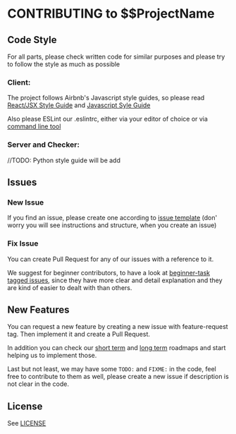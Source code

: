 # CONTRIBUTING to $$ProjectName

## Code Style

For all parts, please check written code for similar purposes and please try to follow the style as much as possible

### Client:

The project follows Airbnb's Javascript style guides, so please read [React/JSX Style Guide](https://github.com/airbnb/javascript/tree/master/react)
and [Javascript Syle Guide](https://github.com/airbnb/javascript)

Also please ESLint our .eslintrc, either via your editor of choice or via [command line tool]()

### Server and Checker:

//TODO: Python style guide will be add

## Issues

### New Issue

If you find an issue, please create one according to [issue template]() 
(don' worry you will see instructions and structure, when you create an issue)

### Fix Issue

You can create Pull Request for any of our issues with a reference to it.

We suggest for beginner contributors, to have a look at [beginner-task tagged issues](),
since they have more clear and detail explanation and they are kind of easier to dealt with than others.

## New Features

You can request a new feature by creating a new issue with feature-request tag. Then implement it and create a Pull Request.

In addition you can check our [short term]() and [long term]() roadmaps and start helping us to implement those.

Last but not least, we may have some `TODO:` and `FIXME:` in the code, feel free to contribute to them as well,
please create a new issue if description is not clear in the code.

## License

See [LICENSE](../LICENSE)


